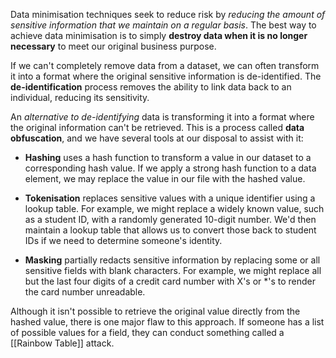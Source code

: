 Data minimisation techniques seek to reduce risk by *reducing the amount of sensitive information that we maintain on a regular basis*. The best way to achieve data minimisation is to simply **destroy data when it is no longer necessary** to meet our original business purpose.

If we can't completely remove data from a dataset, we can often transform it into a format where the original sensitive information is de-identified. The **de-identification** process removes the ability to link data back to an individual, reducing its sensitivity.

An *alternative to de-identifying* data is transforming it into a format where the original information can't be retrieved. This is a process called **data obfuscation**, and we have several tools at our disposal to assist with it:

- **Hashing** uses a hash function to transform a value in our dataset to a corresponding hash value. If we apply a strong hash function to a data element, we may replace the value in our file with the hashed value.

- **Tokenisation** replaces sensitive values with a unique identifier using a lookup table. For example, we might replace a widely known value, such as a student ID, with a randomly generated 10-digit number. We'd then maintain a lookup table that allows us to convert those back to student IDs if we need to determine someone's identity. 

- **Masking** partially redacts sensitive information by replacing some or all sensitive fields with blank characters. For example, we might replace all but the last four digits of a credit card number with X's or \*'s to render the card number unreadable.

Although it isn't possible to retrieve the original value directly from the hashed value, there is one major flaw to this approach. If someone has a list of possible values for a field, they can conduct something called a [[Rainbow Table]] attack.